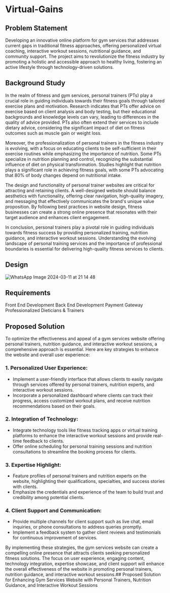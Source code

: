 # Virtual-Gains
## Problem Statement
Developing an innovative online platform for gym services that addresses current gaps in traditional fitness approaches, offering personalized virtual coaching, interactive workout sessions, nutritional guidance, and community support. The project aims to revolutionize the fitness industry by promoting a holistic and accessible approach to healthy living, fostering an active lifestyle through technology-driven solutions.
## Background Study
In the realm of fitness and gym services, personal trainers (PTs) play a crucial role in guiding individuals towards their fitness goals through tailored exercise plans and motivation. Research indicates that PTs offer advice on exercise based on client analysis and body testing, but their educational backgrounds and knowledge levels can vary, leading to differences in the quality of advice provided. PTs also often extend their services to include dietary advice, considering the significant impact of diet on fitness outcomes such as muscle gain or weight loss.

Moreover, the professionalization of personal trainers in the fitness industry is evolving, with a focus on educating clients to be self-sufficient in their exercise routines while emphasizing the importance of nutrition. Some PTs specialize in nutrition planning and control, recognizing the substantial influence of diet on physical transformation. Studies highlight that nutrition plays a significant role in achieving fitness goals, with some PTs advocating that 80% of body changes depend on nutritional intake.

The design and functionality of personal trainer websites are critical for attracting and retaining clients. A well-designed website should balance aesthetics with functionality, offering clear navigation, high-quality imagery, and messaging that effectively communicates the brand's unique value proposition. By following best practices in website design, fitness businesses can create a strong online presence that resonates with their target audience and enhances client engagement.

In conclusion, personal trainers play a pivotal role in guiding individuals towards fitness success by providing personalized training, nutrition guidance, and interactive workout sessions. Understanding the evolving landscape of personal training services and the importance of professional boundaries is essential for delivering high-quality fitness services to clients.
## Design
![WhatsApp Image 2024-03-11 at 21 14 48](https://github.com/EswarVarmaP/Virtual-Gains/assets/134736580/f830df98-2bd8-49b2-b2a8-8faee44109a3)

## Requirements
Front End Development
Back End Development
Payment Gateway
Professionalized Dieticians & Trainers

## Proposed Solution
To optimize the effectiveness and appeal of a gym services website offering personal trainers, nutrition guidance, and interactive workout sessions, a comprehensive approach is essential. Here are key strategies to enhance the website and overall user experience:

### 1. Personalized User Experience:
   - Implement a user-friendly interface that allows clients to easily navigate through services offered by personal trainers, nutrition experts, and interactive workout sessions.
   - Incorporate a personalized dashboard where clients can track their progress, access customized workout plans, and receive nutrition recommendations based on their goals.

### 2. Integration of Technology:
   - Integrate technology tools like fitness tracking apps or virtual training platforms to enhance the interactive workout sessions and provide real-time feedback to clients.
   - Offer online scheduling for personal training sessions and nutrition consultations to streamline the booking process for clients.

### 3. Expertise Highlight:
   - Feature profiles of personal trainers and nutrition experts on the website, highlighting their qualifications, specialties, and success stories with clients.
   - Emphasize the credentials and experience of the team to build trust and credibility among potential clients.

### 4. Client Support and Communication:
   - Provide multiple channels for client support such as live chat, email inquiries, or phone consultations to address queries promptly.
   - Implement a feedback system to gather client reviews and testimonials for continuous improvement of services.

By implementing these strategies, the gym services website can create a compelling online presence that attracts clients seeking personalized fitness solutions. The focus on user experience, engaging content, technology integration, expertise showcase, and client support will enhance the overall effectiveness of the website in promoting personal trainers, nutrition guidance, and interactive workout sessions.## Proposed Solution for Enhancing Gym Services Website with Personal Trainers, Nutrition Guidance, and Interactive Workout Sessions
